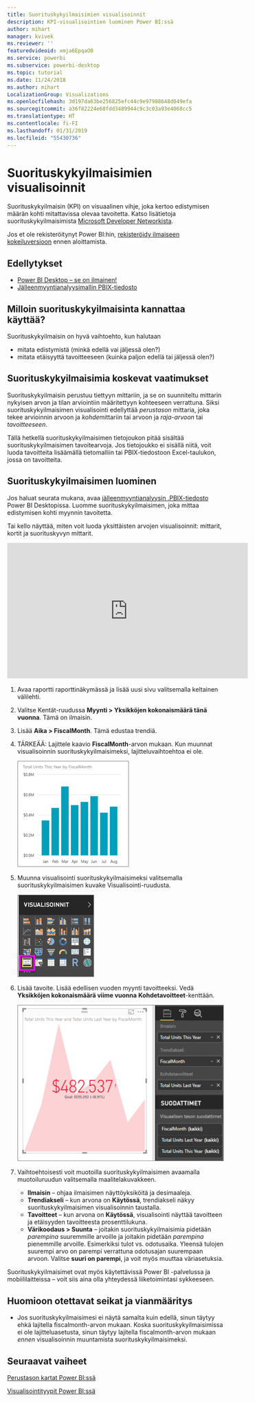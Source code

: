 ```yaml
---
title: Suorituskykyilmaisimien visualisoinnit
description: KPI-visualisointien luominen Power BI:ssä
author: mihart
manager: kvivek
ms.reviewer: ''
featuredvideoid: xmja6EpqaO0
ms.service: powerbi
ms.subservice: powerbi-desktop
ms.topic: tutorial
ms.date: 11/24/2018
ms.author: mihart
LocalizationGroup: Visualizations
ms.openlocfilehash: 3d197da63be256825efc44c9e97988648d049efa
ms.sourcegitcommit: a36f82224e68fdd3489944c9c3c03a93e4068cc5
ms.translationtype: HT
ms.contentlocale: fi-FI
ms.lasthandoff: 01/31/2019
ms.locfileid: "55430736"
---
```

# <a name="kpi-visuals"></a>Suorituskykyilmaisimien visualisoinnit
Suorituskykyilmaisin (KPI) on visuaalinen vihje, joka kertoo edistymisen määrän kohti mitattavissa olevaa tavoitetta. Katso lisätietoja suorituskykyilmaisimista [Microsoft Developer Networkista](https://msdn.microsoft.com/library/hh272050).

Jos et ole rekisteröitynyt Power BI:hin, [rekisteröidy ilmaiseen kokeiluversioon](https://app.powerbi.com/signupredirect?pbi_source=web) ennen aloittamista.

## <a name="prerequisites"></a>Edellytykset
* [Power BI Desktop – se on ilmainen!](https://powerbi.microsoft.com/get-started/)
* [Jälleenmyyntianalyysimallin PBIX-tiedosto](http://download.microsoft.com/download/9/6/D/96DDC2FF-2568-491D-AAFA-AFDD6F763AE3/Retail%20Analysis%20Sample%20PBIX.pbix)

## <a name="when-to-use-a-kpi"></a>Milloin suorituskykyilmaisinta kannattaa käyttää?
Suorituskykyilmaisin on hyvä vaihtoehto, kun halutaan

* mitata edistymistä (minkä edellä vai jäljessä olen?)
* mitata etäisyyttä tavoitteeseen (kuinka paljon edellä tai jäljessä olen?)   

## <a name="kpi-requirements"></a>Suorituskykyilmaisimia koskevat vaatimukset
Suorituskykyilmaisin perustuu tiettyyn mittariin, ja se on suunniteltu mittarin nykyisen arvon ja tilan arviointiin määritettyyn kohteeseen verrattuna. Siksi suorituskykyilmaisimen visualisointi edellyttää *perustason* mittaria, joka tekee arvioinnin arvoon ja *kohde*mittariin tai arvoon ja *raja-arvoon* tai *tavoitteeseen*.

Tällä hetkellä suorituskykyilmaisimen tietojoukon pitää sisältää suorituskykyilmaisimen tavoitearvoja. Jos tietojoukko ei sisällä niitä, voit luoda tavoitteita lisäämällä tietomalliin tai PBIX-tiedostoon Excel-taulukon, jossa on tavoitteita.


## <a name="how-to-create-a-kpi"></a>Suorituskykyilmaisimen luominen
Jos haluat seurata mukana, avaa [jälleenmyyntianalyysin .PBIX-tiedosto](http://download.microsoft.com/download/9/6/D/96DDC2FF-2568-491D-AAFA-AFDD6F763AE3/Retail%20Analysis%20Sample%20PBIX.pbix) Power BI Desktopissa. Luomme suorituskykyilmaisimen, joka mittaa edistymisen kohti myynnin tavoitetta.

Tai kello näyttää, miten voit luoda yksittäisten arvojen visualisoinnit: mittarit, kortit ja suorituskyvyn mittarit.

<iframe width="560" height="315" src="https://www.youtube.com/embed/xmja6EpqaO0?list=PL1N57mwBHtN0JFoKSR0n-tBkUJHeMP2cP" frameborder="0" allowfullscreen></iframe>

1. Avaa raportti raporttinäkymässä ja lisää uusi sivu valitsemalla keltainen välilehti.    
2. Valitse Kentät-ruudussa **Myynti > Yksikköjen kokonaismäärä tänä vuonna**.  Tämä on ilmaisin.
3. Lisää **Aika > FiscalMonth**.  Tämä edustaa trendiä.
4. TÄRKEÄÄ: Lajittele kaavio **FiscalMonth**-arvon mukaan. Kun muunnat visualisoinnin suorituskykyilmaisimeksi, lajitteluvaihtoehtoa ei ole.

    ![](media/power-bi-visualization-kpi/power-bi-chart.png)
5. Muunna visualisointi suorituskykyilmaisimeksi valitsemalla suorituskykyilmaisimen kuvake Visualisointi-ruudusta.
   
    ![](media/power-bi-visualization-kpi/power-bi-kpi-template.png)
6. Lisää tavoite. Lisää edellisen vuoden myynti tavoitteeksi. Vedä **Yksikköjen kokonaismäärä viime vuonna** **Kohdetavoitteet**-kenttään.
   
    ![](media/power-bi-visualization-kpi/power-bi-kpi-done.png)
7. Vaihtoehtoisesti voit muotoilla suorituskykyilmaisimen avaamalla muotoiluruudun valitsemalla maalitelakuvakkeen.
   
   * **Ilmaisin** – ohjaa ilmaisimen näyttöyksiköitä ja desimaaleja.
   * **Trendiakseli** – kun arvona on **Käytössä**, trendiakseli näkyy suorituskykyilmaisimen visualisoinnin taustalla.  
   * **Tavoitteet** – kun arvona on **Käytössä**, visualisointi näyttää tavoitteen ja etäisyyden tavoitteesta prosenttilukuna.
   * **Värikoodaus > Suunta** – joitakin suorituskykyilmaisimia pidetään *parempina* suuremmille arvoille ja joitakin pidetään *parempina* pienemmille arvoille. Esimerkiksi tulot vs. odotusaika. Yleensä tulojen suurempi arvo on parempi verrattuna odotusajan suurempaan arvoon. Valitse **suuri on parempi**, ja voit myös muuttaa väriasetuksia.


Suorituskykyilmaisimet ovat myös käytettävissä Power BI -palvelussa ja mobiililaitteissa – voit siis aina olla yhteydessä liiketoimintasi sykkeeseen.

## <a name="considerations-and-troubleshooting"></a>Huomioon otettavat seikat ja vianmääritys
* Jos suorituskykyilmaisimesi ei näytä samalta kuin edellä, sinun täytyy ehkä lajitella fiscalmonth-arvon mukaan. Koska suorituskykyilmaisimissa ei ole lajitteluasetusta, sinun täytyy lajitella fiscalmonth-arvon mukaan *ennen* visualisoinnin muuntamista suorituskykyilmaisimeksi.

## <a name="next-steps"></a>Seuraavat vaiheet

[Perustason kartat Power BI:ssä](power-bi-map-tips-and-tricks.md)

[Visualisointityypit Power BI:ssä](power-bi-visualization-types-for-reports-and-q-and-a.md)
